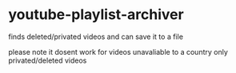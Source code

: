 # youtube-playlist-archiver
finds deleted/privated videos and can save it to a file

please note it dosent work for videos unavaliable to a country only privated/deleted videos

